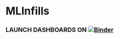 # MLInfills

### LAUNCH DASHBOARDS ON [![Binder](https://mybinder.org/badge_logo.svg)](https://mybinder.org/v2/gh/iamiz/MLInfills/HEAD)